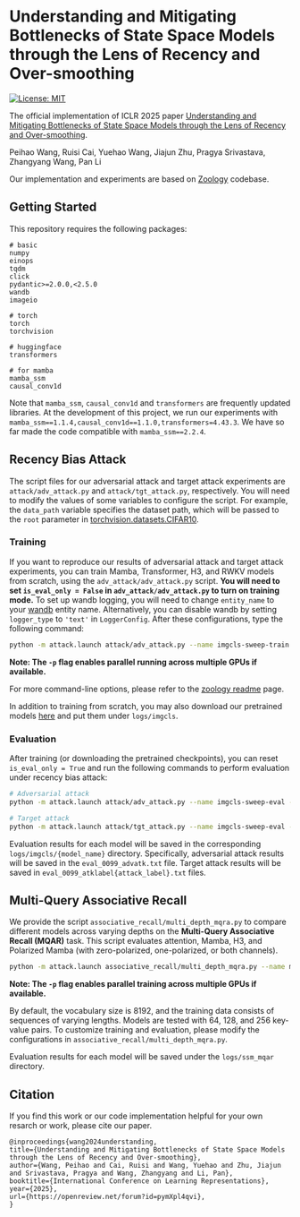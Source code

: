 # Understanding and Mitigating Bottlenecks of State Space Models through the Lens of Recency and Over-smoothing

[![License: MIT](https://img.shields.io/badge/License-MIT-green.svg)](https://opensource.org/licenses/MIT)

The official implementation of ICLR 2025 paper [Understanding and Mitigating Bottlenecks of State Space Models through the Lens of Recency and Over-smoothing](https://arxiv.org/abs/2501.00658).

Peihao Wang, Ruisi Cai, Yuehao Wang, Jiajun Zhu, Pragya Srivastava, Zhangyang Wang, Pan Li

Our implementation and experiments are based on [Zoology](https://github.com/HazyResearch/zoology) codebase. 


## Getting Started

This repository requires the following packages:

```
# basic
numpy
einops
tqdm
click
pydantic>=2.0.0,<2.5.0
wandb
imageio

# torch
torch
torchvision

# huggingface
transformers

# for mamba
mamba_ssm
causal_conv1d
```

Note that `mamba_ssm`, `causal_conv1d` and `transformers` are frequently updated libraries. At the development of this project, we run our experiments with `mamba_ssm==1.1.4,causal_conv1d==1.1.0,transformers=4.43.3`. We have so far made the code compatible with `mamba_ssm==2.2.4`.

## Recency Bias Attack

The script files for our adversarial attack and target attack experiments are `attack/adv_attack.py` and `attack/tgt_attack.py`, respectively. You will need to modify the values of some variables to configure the script. For example, the `data_path` variable specifies the dataset path, which will be passed to the `root` parameter in [torchvision.datasets.CIFAR10](https://pytorch.org/vision/main/generated/torchvision.datasets.CIFAR10.html).


### Training

If you want to reproduce our results of adversarial attack and target attack experiments, you can train Mamba, Transformer, H3, and RWKV models from scratch, using the `adv_attack/adv_attack.py` script. **You will need to set `is_eval_only = False` in `adv_attack/adv_attack.py` to turn on training mode.** To set up wandb logging, you will need to change `entity_name` to your [wandb](https://wandb.ai/site/) entity name. Alternatively, you can disable wandb by setting `logger_type` to `'text'` in `LoggerConfig`. After these configurations, type the following command:

```bash
python -m attack.launch attack/adv_attack.py --name imgcls-sweep-train -p --gpus 0,1,2,3
```

**Note: The `-p` flag enables parallel running across multiple GPUs if available.**

For more command-line options, please refer to the [zoology readme](https://github.com/HazyResearch/zoology/blob/main/README.md) page.

In addition to training from scratch, you may also download our pretrained models [here](https://huggingface.co/peihaowang/ssm-bottleneck-imgcls-attack) and put them under `logs/imgcls`.


### Evaluation

After training (or downloading the pretrained checkpoints), you can reset `is_eval_only = True` and run the following commands to perform evaluation under recency bias attack:

```bash
# Adversarial attack
python -m attack.launch attack/adv_attack.py --name imgcls-sweep-eval -p --gpus 0,1,2,3

# Target attack
python -m attack.launch attack/tgt_attack.py --name imgcls-sweep-eval -p --gpus 0,1,2,3
```

Evaluation results for each model will be saved in the corresponding `logs/imgcls/{model_name}` directory. Specifically, adversarial attack results will be saved in the `eval_0099_advatk.txt` file. Target attack results will be saved in `eval_0099_atklabel{attack_label}.txt` files.

## Multi-Query Associative Recall

We provide the script `associative_recall/multi_depth_mqra.py` to compare different models across varying depths on the **Multi-Query Associative Recall (MQAR)** task. This script evaluates attention, Mamba, H3, and Polarized Mamba (with zero-polarized, one-polarized, or both channels).

```bash
python -m attack.launch associative_recall/multi_depth_mqra.py --name multi-depth-mqra -p --gpus 0,1,2,3
```

**Note: The `-p` flag enables parallel training across multiple GPUs if available.**

By default, the vocabulary size is 8192, and the training data consists of sequences of varying lengths. Models are tested with 64, 128, and 256 key-value pairs. To customize training and evaluation, please modify the configurations in `associative_recall/multi_depth_mqra.py`.

Evaluation results for each model will be saved under the `logs/ssm_mqar` directory.

## Citation

If you find this work or our code implementation helpful for your own resarch or work, please cite our paper.
```
@inproceedings{wang2024understanding,
title={Understanding and Mitigating Bottlenecks of State Space Models through the Lens of Recency and Over-smoothing},
author={Wang, Peihao and Cai, Ruisi and Wang, Yuehao and Zhu, Jiajun and Srivastava, Pragya and Wang, Zhangyang and Li, Pan},
booktitle={International Conference on Learning Representations},
year={2025},
url={https://openreview.net/forum?id=pymXpl4qvi},
}
```